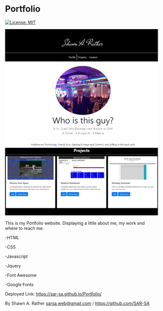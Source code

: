 # Portfolio

[![License: MIT](https://img.shields.io/badge/License-MIT-yellow.svg)](https://opensource.org/licenses/MIT)

![](assets/Portfolio.JPG)
![](assets/Portfolio2.JPG)

This is my Portfolio website. Displaying a little about me, my work and where to reach me.

-HTML

-CSS

-Javascript

-Jquery

-Font Awesome

-Google Fonts

Deployed Link: https://sar-sa.github.io/Portfolio/

By Shawn A. Rather sarsa.web@gmail.com / https://github.com/SAR-SA
